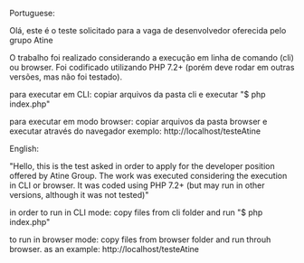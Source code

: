 Portuguese:

Olá, este é o teste solicitado para a vaga de desenvolvedor oferecida pelo grupo Atine

O trabalho foi realizado considerando a execução em linha de comando (cli) ou browser.
Foi codificado utilizando PHP 7.2+ (porém deve rodar em outras versões, mas não foi testado).

para executar em CLI: 
copiar arquivos da pasta cli e executar  "$ php index.php"

para executar em modo browser:
copiar arquivos da pasta browser e executar através do navegador exemplo: http://localhost/testeAtine



English:


"Hello, this is the test asked in order to apply for the developer position offered by Atine Group.
The work was executed considering the execution in CLI or browser.
It was coded using PHP 7.2+ (but may run in other versions, although it was not tested)"

in order to run in CLI mode: 
copy files from cli folder and run  "$ php index.php"

to run in browser mode:
copy files from browser folder and run throuh browser. as an example: http://localhost/testeAtine

